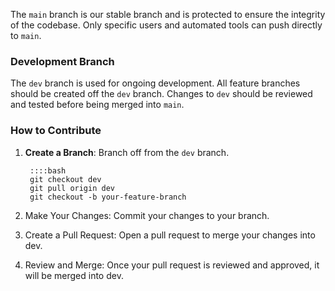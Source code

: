 The `main` branch is our stable branch and is protected to ensure the integrity of the codebase. Only specific users and automated tools can push directly to `main`.

### Development Branch

The `dev` branch is used for ongoing development. All feature branches should be created off the `dev` branch. Changes to `dev` should be reviewed and tested before being merged into `main`.

### How to Contribute

1. **Create a Branch**: Branch off from the `dev` branch.

        ::::bash
        git checkout dev
        git pull origin dev
        git checkout -b your-feature-branch

2. Make Your Changes: Commit your changes to your branch.
3. Create a Pull Request: Open a pull request to merge your changes into dev.
4. Review and Merge: Once your pull request is reviewed and approved, it will be merged into dev.

